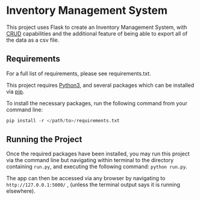 # Inventory Management System

This project uses Flask to create an Inventory Management System, with [CRUD](https://en.wikipedia.org/wiki/Create,_read,_update_and_delete) capabilities and the additional feature of being able to export all of the data as a csv file.


## Requirements
For a full list of requirements, please see requirements.txt.

This project requires [Python3](https://www.python.org/downloads/), and several packages which can be installed via [pip](https://pypi.org/project/pip/).

To install the necessary packages, run the following command from your command line:
```python
pip install -r </path/to>/requirements.txt
```


## Running the Project

Once the required packages have been installed, you may run this project via the command line but navigating within terminal to the directory containing ```run.py```, and executing the following command:
```python run.py```.

The app can then be accessed via any browser by navigating to ```http://127.0.0.1:5000/``` , (unless the terminal output says it is running elsewhere).
